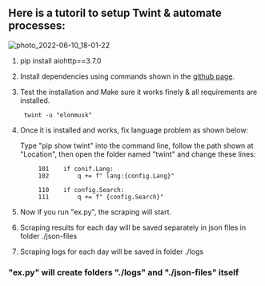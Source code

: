 ## Here is a tutoril to setup Twint & automate processes:
![photo_2022-06-10_18-01-22](https://user-images.githubusercontent.com/70379907/173060204-2662a727-6fe2-413e-b2ab-30e0ae7d7dbe.jpg)
1. pip install aiohttp==3.7.0
2. Install dependencies using commands shown in the [github page](https://github.com/twintproject/twint.git). 
3. Test the installation and Make sure it works finely & all requirements are installed.
   ```
   	twint -u "elonmusk"
   ```
5. Once it is installed and works, fix language problem as shown below:
	
	Type "pip show twint" into the command line, follow the path shown at "Location", then open the folder named "twint" and change these lines:
   ```
		101    if conif.Lang:
		102        q += f" lang:{config.Lang}"
		
		110    if config.Search:
		111        q += f" {config.Search}"
   ```
5. Now if you run "ex.py", the scraping will start. 
6. Scraping results for each day will be saved separately in json files in folder ./json-files
7. Scraping logs for each day will be saved in folder ./logs

### "ex.py" will create folders "./logs" and "./json-files" itself
